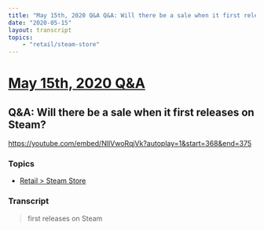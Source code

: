 ```yaml
---
title: "May 15th, 2020 Q&A Q&A: Will there be a sale when it first releases on Steam?"
date: "2020-05-15"
layout: transcript
topics:
    - "retail/steam-store"
---
```

# [May 15th, 2020 Q&A](../2020-05-15.md)
## Q&A: Will there be a sale when it first releases on Steam?
https://youtube.com/embed/NlIVwoRqjVk?autoplay=1&start=368&end=375

### Topics
* [Retail > Steam Store](../topics/retail/steam-store.md)

### Transcript

> first releases on Steam
